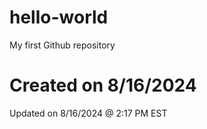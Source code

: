 # hello-world
My first Github repository

# Created on 8/16/2024
Updated on 8/16/2024 @ 2:17 PM EST
